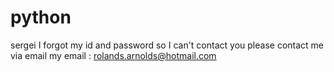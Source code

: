 # python

sergei 
I forgot my id and password
so I can't contact you 
please contact me via email
my email : rolands.arnolds@hotmail.com

